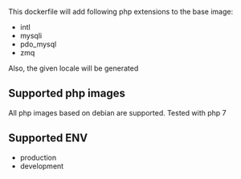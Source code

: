 This dockerfile will add following php extensions to the base image:
* intl
* mysqli
* pdo_mysql
* zmq

Also, the given locale will be generated

## Supported php images
All php images based on debian are supported. Tested with php 7

## Supported ENV
* production
* development
